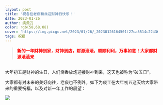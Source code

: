 ```yaml
---
layout: post
title: '祝各位老痰粉丝迎财神日快乐！'
date: 2023-01-26
author: 痰黄刀
color: rgb(58,68,88)
cover: 'https://img.picgo.net/2023/01/26/_20230126164501f27ca5514c224361.jpeg'
tags: 祝福
---
```


> <strong style="color:red">新的一年财神到家，财神到店，财源滚滚，顺顺利利，万事如意！大家都财源滚滚来</strong>
<br/>
大年初五是财神的生日，人们烧香放炮迎接财神到来，这天也被称为“破五日”。

大家都有对未来的美好向往，老痰也不例外。如下为痰工在大年初五这天给大家带来的重要祝福，以及对新一年工作的展望：

![](https://img.picgo.net/2023/01/26/_20230126165151f434189ba4e7dbd1.png)

